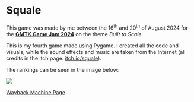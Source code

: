 # Squale

This game was made by me between the 16<sup>th</sup> and 20<sup>th</sup> of August 2024 for the [**GMTK Game Jam 2024**](https://itch.io/jam/gmtk-2024) on the theme *Built to Scale*.

This is my fourth game made using Pygame. I created all the code and visuals, while the sound effects and music are taken from the Internet (all credits in the itch page: [itch.io/squale](https://charon25.itch.io/squale)).

The rankings can be seen in the image below:

<img src="https://raw.githubusercontent.com/charon25/Squale/master/rankings.png">

[Wayback Machine Page](https://web.archive.org/web/20240827180712/https://itch.io/jam/gmtk-2024/rate/2901030)